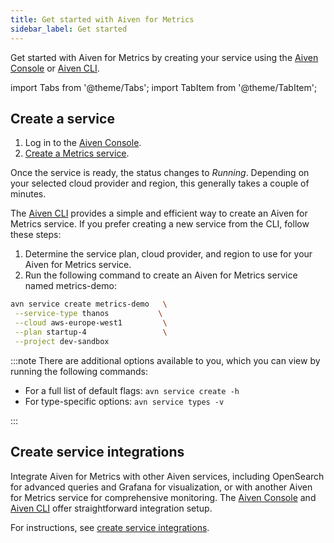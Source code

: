 ```yaml
---
title: Get started with Aiven for Metrics
sidebar_label: Get started
---
```


Get started with Aiven for Metrics by creating your service using the [Aiven Console](https://console.aiven.io/) or [Aiven CLI](https://github.com/aiven/aiven-client).

import Tabs from '@theme/Tabs';
import TabItem from '@theme/TabItem';

## Create a service

<Tabs groupId="setup">
<TabItem value="Console" label="Console" default>

1. Log in to the [Aiven Console](https://console.aiven.io/).
2. [Create a Metrics service](/docs/platform/howto/create_new_service).

Once the service is ready, the status changes to *Running*. Depending on
your selected cloud provider and region, this generally takes a couple
of minutes.

</TabItem>
<TabItem value="CLI" label="CLI">

The [Aiven CLI](https://github.com/aiven/aiven-client) provides a simple and
efficient way to create an Aiven for Metrics service. If you prefer
creating a new service from the CLI, follow these steps:

1. Determine the service plan, cloud provider, and region to
   use for your Aiven for Metrics service.
1. Run the following command to create an Aiven for Metrics service named
   metrics-demo:

```bash
avn service create metrics-demo   \
 --service-type thanos           \
 --cloud aws-europe-west1         \
 --plan startup-4                 \
 --project dev-sandbox
```

:::note
There are additional options available to you, which you can view by
running the following commands:

-  For a full list of default flags: `avn service create -h`
-  For type-specific options: `avn service types -v`

:::

 </TabItem>
</Tabs>

## Create service integrations

Integrate Aiven for Metrics with other Aiven services, including OpenSearch for
advanced queries and Grafana for visualization, or with another Aiven for Metrics
service for comprehensive monitoring. The [Aiven Console](https://console.aiven.io/)
and [Aiven CLI](https://github.com/aiven/aiven-client) offer straightforward integration setup.

For instructions, see [create service integrations](/docs/platform/howto/create-service-integration).
